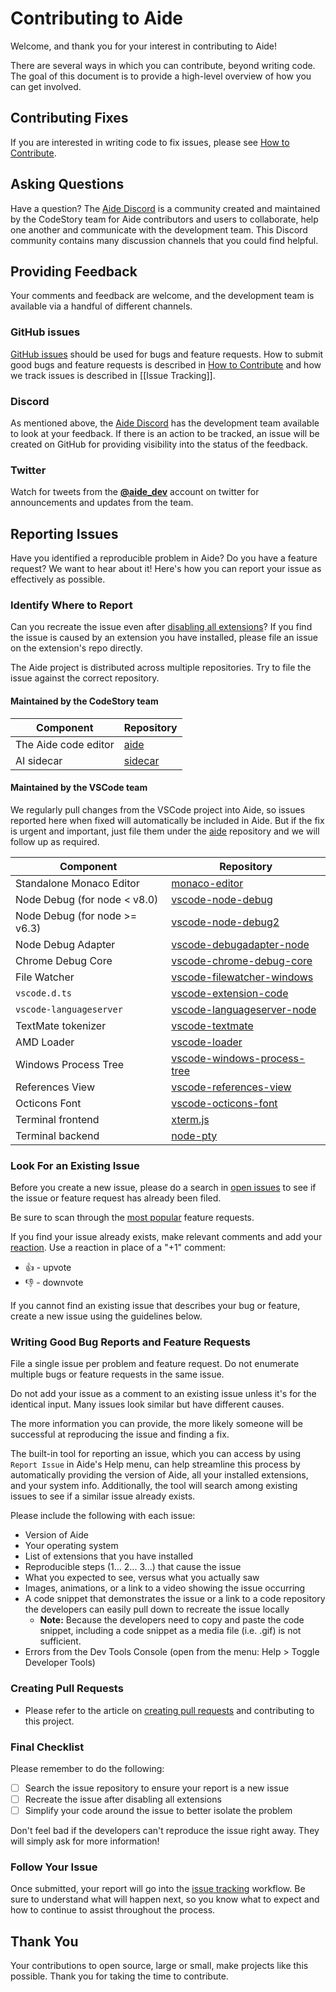 # Contributing to Aide

Welcome, and thank you for your interest in contributing to Aide!

There are several ways in which you can contribute, beyond writing code. The goal of this document is to provide a high-level overview of how you can get involved.

## Contributing Fixes

If you are interested in writing code to fix issues, please see [How to Contribute](https://github.com/codestoryai/aide/blob/cs-main/HOW_TO_CONTRIBUTE.md.md).

## Asking Questions

Have a question? The [Aide Discord](https://discord.gg/mtgrhXM5Xf) is a community created and maintained by the CodeStory team for Aide contributors and users to collaborate, help one another and communicate with the development team. This Discord community contains many discussion channels that you could find helpful.

## Providing Feedback

Your comments and feedback are welcome, and the development team is available via a handful of different channels.

### GitHub issues
[GitHub issues](https://github.com/codestoryai/aide/issues) should be used for bugs and feature requests. How to submit good bugs and feature requests is described in [How to Contribute](https://github.com/codestoryai/aide/blob/cs-main/HOW_TO_CONTRIBUTE.md) and how we track issues is described in [[Issue Tracking]].

### Discord
As mentioned above, the [Aide Discord](https://discord.gg/mtgrhXM5Xf) has the development team available to look at your feedback. If there is an action to be tracked, an issue will be created on GitHub for providing visibility into the status of the feedback.

### Twitter
Watch for tweets from the [**@aide_dev**](https://twitter.com/aide_dev) account on twitter for announcements and updates from the team.

## Reporting Issues

Have you identified a reproducible problem in Aide? Do you have a feature request? We want to hear about it! Here's how you can report your issue as effectively as possible.

### Identify Where to Report

Can you recreate the issue even after [disabling all extensions](https://code.visualstudio.com/docs/editor/extension-gallery#_disable-an-extension)? If you find the issue is caused by an extension you have installed, please file an issue on the extension's repo directly.

The Aide project is distributed across multiple repositories. Try to file the issue against the correct repository.

#### Maintained by the CodeStory team
|Component|Repository|
|---|---|
|The Aide code editor|[aide](https://github.com/codestoryai/aide)|
|AI sidecar|[sidecar](https://github.com/codestoryai/sidecar)|

#### Maintained by the VSCode team
We regularly pull changes from the VSCode project into Aide, so issues reported here when fixed will automatically be included in Aide. But if the fix is urgent and important, just file them under the [aide](https://github.com/codestoryai/aide) repository and we will follow up as required.

|Component|Repository|
|---|---|
|Standalone Monaco Editor|[monaco-editor](https://github.com/Microsoft/monaco-editor)|
|Node Debug (for node < v8.0)|[vscode-node-debug](https://github.com/microsoft/vscode-node-debug)|
|Node Debug (for node >= v6.3)|[vscode-node-debug2](https://github.com/microsoft/vscode-node-debug2)|
|Node Debug Adapter |[vscode-debugadapter-node](https://github.com/Microsoft/vscode-debugadapter-node)|
|Chrome Debug Core| [vscode-chrome-debug-core](https://github.com/Microsoft/vscode-chrome-debug-core)|
|File Watcher|[vscode-filewatcher-windows](https://github.com/microsoft/vscode-filewatcher-windows)|
|`vscode.d.ts`|[vscode-extension-code](https://github.com/microsoft/vscode-extension-vscode)|
|`vscode-languageserver`|[vscode-languageserver-node](https://github.com/microsoft/vscode-languageserver-node)|
|TextMate tokenizer|[vscode-textmate](https://github.com/microsoft/vscode-textmate)|
|AMD Loader|[vscode-loader](https://github.com/microsoft/vscode-loader)|
|Windows Process Tree|[vscode-windows-process-tree](https://github.com/microsoft/vscode-windows-process-tree)|
|References View|[vscode-references-view](https://github.com/microsoft/vscode-references-view)|
|Octicons Font|[vscode-octicons-font](https://github.com/microsoft/vscode-octicons-font)|
|Terminal frontend|[xterm.js](https://github.com/xtermjs/xterm.js)
|Terminal backend|[node-pty](https://github.com/microsoft/node-pty)

### Look For an Existing Issue

Before you create a new issue, please do a search in [open issues](https://github.com/microsoft/vscode/issues) to see if the issue or feature request has already been filed.

Be sure to scan through the [most popular](https://github.com/microsoft/vscode/issues?q=is%3Aopen+is%3Aissue+label%3Afeature-request+sort%3Areactions-%2B1-desc) feature requests.

If you find your issue already exists, make relevant comments and add your [reaction](https://github.com/blog/2119-add-reactions-to-pull-requests-issues-and-comments). Use a reaction in place of a "+1" comment:

* 👍 - upvote
* 👎 - downvote

If you cannot find an existing issue that describes your bug or feature, create a new issue using the guidelines below.

### Writing Good Bug Reports and Feature Requests

File a single issue per problem and feature request. Do not enumerate multiple bugs or feature requests in the same issue.

Do not add your issue as a comment to an existing issue unless it's for the identical input. Many issues look similar but have different causes.

The more information you can provide, the more likely someone will be successful at reproducing the issue and finding a fix.

The built-in tool for reporting an issue, which you can access by using `Report Issue` in Aide's Help menu, can help streamline this process by automatically providing the version of Aide, all your installed extensions, and your system info. Additionally, the tool will search among existing issues to see if a similar issue already exists.

Please include the following with each issue:

* Version of Aide
* Your operating system
* List of extensions that you have installed
* Reproducible steps (1... 2... 3...) that cause the issue
* What you expected to see, versus what you actually saw
* Images, animations, or a link to a video showing the issue occurring
* A code snippet that demonstrates the issue or a link to a code repository the developers can easily pull down to recreate the issue locally
  * **Note:** Because the developers need to copy and paste the code snippet, including a code snippet as a media file (i.e. .gif) is not sufficient.
* Errors from the Dev Tools Console (open from the menu: Help > Toggle Developer Tools)

### Creating Pull Requests

* Please refer to the article on [creating pull requests](https://github.com/codestoryai/aide/blob/cs-main/HOW_TO_CONTRIBUTE.md.md#pull-requests) and contributing to this project.

### Final Checklist

Please remember to do the following:

* [ ] Search the issue repository to ensure your report is a new issue
* [ ] Recreate the issue after disabling all extensions
* [ ] Simplify your code around the issue to better isolate the problem

Don't feel bad if the developers can't reproduce the issue right away. They will simply ask for more information!

### Follow Your Issue

Once submitted, your report will go into the [issue tracking](https://github.com/microsoft/vscode/wiki/Issue-Tracking) workflow. Be sure to understand what will happen next, so you know what to expect and how to continue to assist throughout the process.

## Thank You

Your contributions to open source, large or small, make projects like this possible. Thank you for taking the time to contribute.
